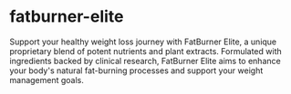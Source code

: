 # fatburner-elite
Support your healthy weight loss journey with FatBurner Elite, a unique proprietary blend of potent nutrients and plant extracts. Formulated with ingredients backed by clinical research, FatBurner Elite aims to enhance your body's natural fat-burning processes and support your weight management goals.
